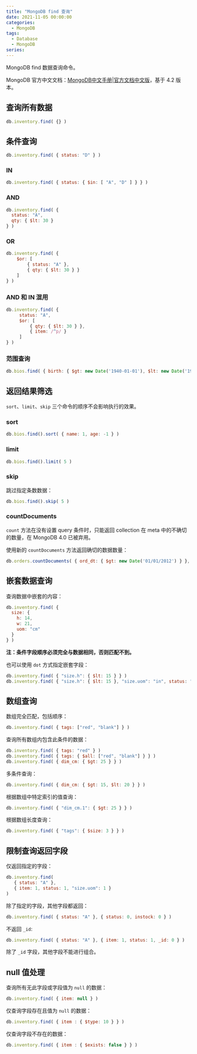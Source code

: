 ```yaml
---
title: "MongoDB find 查询"
date: 2021-11-05 00:00:00
categories:
  - MongoDB
tags:
  - Database
  - MongoDB
series:	
---
```


MongoDB find 数据查询命令。

MongoDB 官方中文文档：[MongoDB中文手册|官方文档中文版](https://docs.mongoing.com/)，基于 4.2 版本。

<!--more-->

## 查询所有数据

```javascript
db.inventory.find( {} )
```

## 条件查询

```javascript
db.inventory.find( { status: "D" } )
```

### IN

```javascript
db.inventory.find( { status: { $in: [ "A", "D" ] } } )
```

### AND

```javascript
db.inventory.find( {
  status: "A", 
  qty: { $lt: 30 }
} )
```

### OR

```javascript
db.inventory.find( { 
	$or: [ 
		{ status: "A" }, 
		{ qty: { $lt: 30 } } 
	] 
} )
```

### AND 和 IN 混用

```javascript
db.inventory.find( {
     status: "A",
     $or: [ 
	     { qty: { $lt: 30 } }, 
	     { item: /^p/ } 
     ]
} )
```

### 范围查询

```javascript
db.bios.find( { birth: { $gt: new Date('1940-01-01'), $lt: new Date('1960-01-01') } } )
```

## 返回结果筛选

`sort`、`limit`、`skip` 三个命令的顺序不会影响执行的效果。

### sort

```javascript
db.bios.find().sort( { name: 1, age: -1 } )
```

### limit

```javascript
db.bios.find().limit( 5 )
```

### skip

跳过指定条数数据：

```javascript
db.bios.find().skip( 5 )
```

### countDocuments

`count` 方法在没有设置 query 条件时，只能返回 collection 在 meta 中的不确切的数量，在 MongoDB 4.0 已被弃用。

使用新的 `countDocuments` 方法返回确切的数据数量：

```javascript
db.orders.countDocuments( { ord_dt: { $gt: new Date('01/01/2012') } }, { limit: 100 } )
```



## 嵌套数据查询

查询数据中嵌套的内容：

```javascript
db.inventory.find( { 
  size: { 
    h: 14, 
    w: 21, 
    uom: "cm" 
  } 
} )
```

**注：条件字段顺序必须完全与数据相同，否则匹配不到。**

也可以使用 `dot` 方式指定嵌套字段：

```javascript
db.inventory.find( { "size.h": { $lt: 15 } } )
db.inventory.find( { "size.h": { $lt: 15 }, "size.uom": "in", status: "D" } )
```

## 数组查询

数组完全匹配，包括顺序：

```javascript
db.inventory.find( { tags: ["red", "blank"] } )
```

查询所有数组内包含此条件的数据：

```javascript
db.inventory.find( { tags: "red" } )
db.inventory.find( { tags: { $all: ["red", "blank"] } } )
db.inventory.find( { dim_cm: { $gt: 25 } } )
```

多条件查询：

```javascript
db.inventory.find( { dim_cm: { $gt: 15, $lt: 20 } } )
```

根据数组中特定索引的值查询：

```javascript
db.inventory.find( { "dim_cm.1": { $gt: 25 } } )
```

根据数组长度查询：

```javascript
db.inventory.find( { "tags": { $size: 3 } } )
```

## 限制查询返回字段

仅返回指定的字段：

```javascript
db.inventory.find(
   { status: "A" },
   { item: 1, status: 1, "size.uom": 1 }
)
```

除了指定的字段，其他字段都返回：

```javascript
db.inventory.find( { status: "A" }, { status: 0, instock: 0 } )
```

不返回 `_id`:

```javascript
db.inventory.find( { status: "A" }, { item: 1, status: 1, _id: 0 } )
```

除了 `_id` 字段，其他字段不能进行组合。

## null 值处理

查询所有无此字段或字段值为 `null` 的数据：

```javascript
db.inventory.find( { item: null } )
```

仅查询字段存在且值为 `null` 的数据：

```javascript
db.inventory.find( { item : { $type: 10 } } )
```

仅查询字段不存在的数据：

```javascript
db.inventory.find( { item : { $exists: false } } )
```

